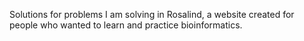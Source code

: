 Solutions for problems I am solving in Rosalind, a website created for people who wanted to learn and practice bioinformatics.
